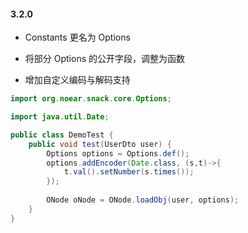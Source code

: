 #### 3.2.0

* Constants 更名为 Options

* 将部分 Options 的公开字段，调整为函数

* 增加自定义编码与解码支持

```java
import org.noear.snack.core.Options;

import java.util.Date;

public class DemoTest {
    public void test(UserDto user) {
        Options options = Options.def();
        options.addEncoder(Date.class, (s,t)->{
            t.val().setNumber(s.times());
        });
        
        ONode oNode = ONode.loadObj(user, options);
    }
}
```


